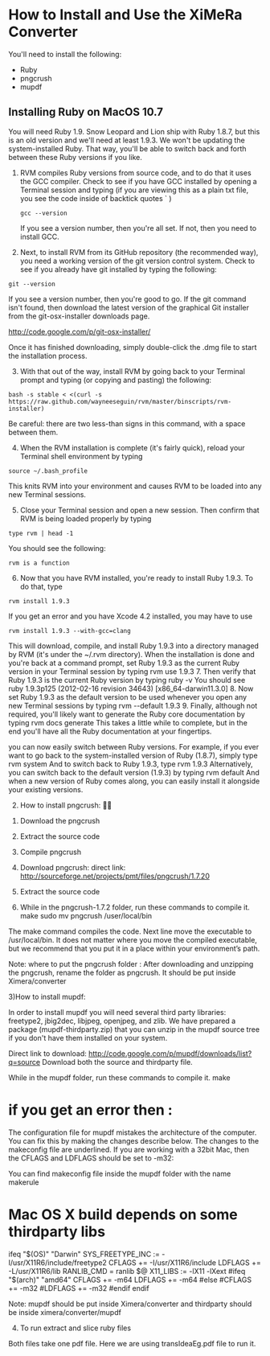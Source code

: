 ﻿How to Install and Use the XiMeRa Converter
===========================================

You'll need to install the following:
* Ruby 
* pngcrush 
* mupdf

Installing Ruby on MacOS 10.7
-----------------------------

You will need Ruby 1.9. Snow Leopard and Lion ship with Ruby 1.8.7,
but this is an old version and we'll need at least 1.9.3. We won't be
updating the system-installed Ruby. That way, you'll be able to switch
back and forth between these Ruby versions if you like.  

1. RVM compiles Ruby versions from source code, and to do that it uses
   the GCC compiler. Check to see if you have GCC installed by opening
   a Terminal session and typing (if you are viewing this as a plain
   txt file, you see the code inside of backtick quotes ` )

   `gcc --version`

   If you see a version number, then you're all set. If not, then you
   need to install GCC.

2. Next, to install RVM from its GitHub repository (the recommended
   way), you need a working version of the git version control system.
   Check to see if you already have git installed by typing the
   following:

`git --version` 

If you see a version number, then you're good to go. If the git
command isn't found, then download the latest version of the graphical
Git installer from the git-osx-installer downloads page. 

http://code.google.com/p/git-osx-installer/

Once it has finished downloading, simply double-click the .dmg file to
start the installation process.

3. With that out of the way, install RVM by going back to your
Terminal prompt and typing (or copying and pasting) the following:

`bash -s stable < <(curl -s https://raw.github.com/wayneeseguin/rvm/master/binscripts/rvm-installer)`

Be careful: there are two less-than signs in this command, with a
space between them.

4. When the RVM installation is complete (it's fairly quick), reload
your Terminal shell environment by typing

`source ~/.bash_profile`

This knits RVM into your environment and causes RVM to be loaded into
any new Terminal sessions.

5. Close your Terminal session and open a new session. Then confirm that RVM is being loaded properly by typing
 
`type rvm | head -1` 

You should see the following: 

`rvm is a function`

6. Now that you have RVM installed, you're ready to install Ruby 1.9.3. To do that, type 

`rvm install 1.9.3`

If you get an error and you have Xcode 4.2 installed, you may have to use 

`rvm install 1.9.3 --with-gcc=clang`

This will download, compile, and install Ruby 1.9.3 into a directory managed by RVM (it's under the ~/.rvm directory). 
When the installation is done and you're back at a command prompt, set Ruby 1.9.3 as the current Ruby version in your Terminal session by typing 
rvm use 1.9.3 
7. Then verify that Ruby 1.9.3 is the current Ruby version by typing 
ruby -v 
You should see 
ruby 1.9.3p125 (2012-02-16 revision 34643) [x86_64-darwin11.3.0] 
8. Now set Ruby 1.9.3 as the default version to be used whenever you open any new Terminal sessions by typing 
rvm --default 1.9.3 
9. Finally, although not required, you'll likely want to generate the Ruby core documentation by typing 
rvm docs generate 
This takes a little while to complete, but in the end you'll have all the Ruby documentation at your fingertips. 

you can now easily switch between Ruby versions. For example, if you ever want to go back to the system-installed version of Ruby (1.8.7), simply type 
rvm system 
And to switch back to Ruby 1.9.3, type 
rvm 1.9.3 
Alternatively, you can switch back to the default version (1.9.3) by typing 
rvm default 
And when a new version of Ruby comes along, you can easily install it alongside your existing versions. 



2) How to install pngcrush:

1. Download the pngcrush
2. Extract the source code
3. Compile pngcrush	


1. Download pngcrush: direct link: http://sourceforge.net/projects/pmt/files/pngcrush/1.7.20
2. Extract the source code
3. While in the pngcrush-1.7.2 folder, run these commands to compile it.
make 
sudo mv pngcrush /user/local/bin 

The make command compiles the code. Next line move the executable to /usr/local/bin. It does not matter where you move the compiled executable, but we recommend that you put it in a place within your environment’s path.

Note: where to put the pngcrush folder : After downloading and unzipping the pngcrush, rename the folder as pngcrush.
It should be put inside Ximera/converter 


3)How to install mupdf:

In order to install mupdf you will need several third party libraries: freetype2, jbig2dec, libjpeg, openjpeg, and zlib. We have prepared a package (mupdf-thirdparty.zip) that you can unzip in the mupdf source tree if you don't have them installed on your system.


Direct link to download: http://code.google.com/p/mupdf/downloads/list?q=source
Download both the source and thirdparty file. 

While in the mupdf folder, run these commands to compile it.
make 
# if you get an error then :

The configuration file for mupdf mistakes the architecture of the computer. You can fix this by making the changes describe below. The changes to the makeconfig file are underlined. If you are working with a 32bit Mac, then the CFLAGS and LDFLAGS should be set to -m32: 

You can find makeconfig file inside the mupdf folder with the name makerule

# Mac OS X build depends on some thirdparty libs
ifeq "$(OS)" "Darwin"
SYS_FREETYPE_INC := -I/usr/X11R6/include/freetype2
CFLAGS += -I/usr/X11R6/include
LDFLAGS += -L/usr/X11R6/lib
RANLIB_CMD = ranlib $@
X11_LIBS := -lX11 -lXext
#ifeq "$(arch)" "amd64"
CFLAGS += -m64
LDFLAGS += -m64
#else
#CFLAGS += -m32
#LDFLAGS += -m32
#endif
endif


Note: mupdf should be put inside Ximera/converter and thirdparty should be inside ximera/converter/mupdf


4) To run extract and slice ruby files

Both files take one pdf file. Here we are using transIdeaEg.pdf file to run it.






